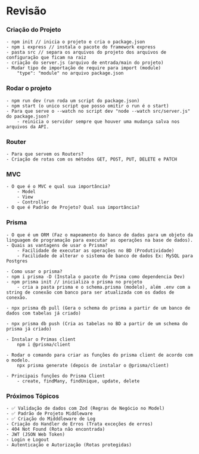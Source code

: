 # Revisão

### Criação do Projeto

    - npm init // inicia o projeto e cria o package.json
    - npm i express // instala o pacote do framework express 
    - pasta src // separa os arquivos do projeto dos arquivos de configuração que ficam na raiz
    - criação do server.js (arquivo de entrada/main do projeto)
    - Mudar tipo de importação de require para import (module)
        "type": "module" no arquivo package.json

### Rodar o projeto

    - npm run dev (run roda um script do package.json)
    - npm start (o unico script que posso omitir o run é o start)
    - Para que serve o --watch no script dev "node --watch src/server.js" do package.json?
        - reinicia o servidor sempre que houver uma mudança salva nos arquivos da API.  

### Router

    - Para que servem os Routers?
    - Criação de rotas com os métodos GET, POST, PUT, DELETE e PATCH

### MVC
    - O que é o MVC e qual sua importância?
        - Model
        - View
        - Controller
    - O que é Padrão de Projeto? Qual sua importância?

### Prisma

    - O que é um ORM (Faz o mapeamento do banco de dados para um objeto da linguagem de programação para executar as operações na base de dados).
    - Quais as vantagens de usar o Prisma?
        - Facilidade de executar as operações no BD (Produtividade)
        - Facilidade de alterar o sistema de banco de dados Ex: MySQL para Postgres

    - Como usar o prisma?
    - npm i prisma -D (Instala o pacote do Prisma como dependencia Dev)
    - npm prisma init // inicializa o prisma no projeto
        - cria a pasta prisma e o schema.prisma (modelo), além .env com a string de conexão com banco para ser atualizada com os dados de conexão.

    - npx prisma db pull (Gera o schema do prisma a partir de um banco de dados com tabelas já criado)

    - npx prisma db push (Cria as tabelas no BD a partir de um schema do prisma já criado)

    - Instalar o Primas client
        npm i @prisma/client
    
    - Rodar o comando para criar as funções do prisma client de acordo com o modelo.
        npx prisma generate (depois de instalar o @prisma/client)

    - Principais funções do Prisma Client
        - create, findMany, findUnique, update, delete

### Próximos Tópicos

    - ✅ Validação de dados com Zod (Regras de Negócio no Model) 
    - ✅ Padrão de Projeto Middleware
    - ✅ Criação do Midddleware de Log
    - Criação do Handler de Erros (Trata exceções de erros)
    - 404 Not Found (Rota não encontrada)
    - JWT (JSON Web Token)
    - Login e Logout
    - Autenticação e Autorização (Rotas protegidas)